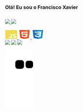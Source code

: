 ### Olá! Eu sou o Francisco Xavier

##

<div>
  <a href="https://github.com/fxsjunior">
  <img width="42%" src="https://github-readme-stats.vercel.app/api?username=fxsjunior&show_icons=true&theme=dark&include_all_commits=true&count_private=true"/>
  <img widht="50%" src="https://github-readme-stats.vercel.app/api/top-langs/?username=fxsjunior&layout=compact&langs_count=7&theme=dark"/>
</div>
<div style="display: inline_block"><br>
  <img  alt="fxs-Js" height="30" width="40" src="https://raw.githubusercontent.com/devicons/devicon/master/icons/javascript/javascript-plain.svg">
  <img  alt="fxs-HTML" height="30" width="40" src="https://raw.githubusercontent.com/devicons/devicon/master/icons/html5/html5-original.svg">
  <img  alt="fxs-CSS" height="30" width="40" src="https://raw.githubusercontent.com/devicons/devicon/master/icons/css3/css3-original.svg">
</div>

<div> 
  <a href="https://instagram.com/fxsjunior" target="_blank"><img src="https://img.shields.io/badge/-Instagram-%23E4405F?style=for-the-badge&logo=instagram&logoColor=white" target="_blank"></a>
  <a href = "mailto:fxsjuniori@gmail.com"><img src="https://img.shields.io/badge/-Gmail-%23333?style=for-the-badge&logo=gmail&logoColor=white" target="_blank"></a>
  <a href="https://www.linkedin.com/in/fxs-junior/" target="_blank"><img src="https://img.shields.io/badge/-LinkedIn-%230077B5?style=for-the-badge&logo=linkedin&logoColor=white" target="_blank"></a> 
 
  ![Snake animation](https://github.com/rafaballerini/rafaballerini/blob/output/github-contribution-grid-snake.svg)
 
</div>
